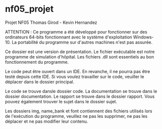 # nf05_projet

Projet NF05
Thomas Girod - Kevin Hernandez

ATTENTION : 	Ce programme a été développé pour fonctionner sur 
		des ordinateurs 64-bits fonctionnant avec le système 
		d'exploitation Windows-10. La portabilité du programme
		sur d'autres machines n'est pas assurée.

Ce dossier est une version de présentation.
Le fichier exécutable est notre programme de simulation d'hôpital.
Les fichiers .dll sont essentiels au bon fonctionnement du programme.

Le code peut être ouvert dans un IDE. En revanche, il ne pourra
pas être testé depuis cette IDE. Si vous voulez travailler sur le
code, veuiller le déplacer dans le dossier principal.

Le code se trouve dansle dossier code.
La documentation se trouve dans le dossier documentation.
Le rapport se trouve dans le dossier rapport.
Vous pouvez également trouver le sujet dans le dossier sujet.

Les dossiers img, name_bank et font contiennent des fichiers 
utilisés lors de l'exécution du programme, veuillez ne pas les 
supprimer, ne pas les déplacer et ne pas modifier leur contenu.

